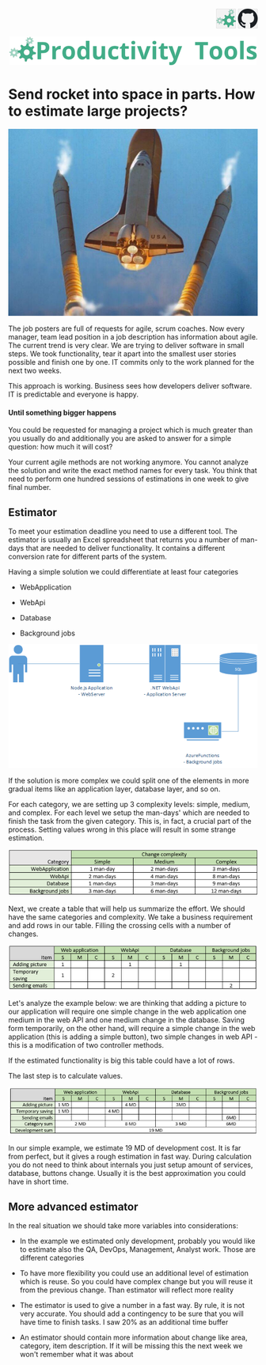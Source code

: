 <!--Category:Article--> 
 <p align="right">
    <a href="http://productivitytools.tech/send-rocket-into-space-in-parts-how-to-estimate-large-projects/"><img src="Images/Header/ProductivityTools_green_40px_2.png" /><a> 
    <a href="https://github.com/pwujczyk/ProductivityTools.Articles"><img src="Images/Header/Github_border_40px.png" /></a>
</p>
<p align="center">
    <a href="http://productivitytools.tech/">
        <img src="Images/Header/LogoTitle_green_500px.png" />
    </a>
</p>

# Send rocket into space in parts. How to estimate large projects?

<!--og-image-->
![](Images/rocket.jpg)

The job posters are full of requests for agile, scrum coaches. Now every manager, team lead position in a job description has information about agile. The current trend is very clear. We are trying to deliver software in small steps. We took functionality, tear it apart into the smallest user stories possible and finish one by one. IT commits only to the work planned for the next two weeks.  

This approach is working. Business sees how developers deliver software. IT is predictable and everyone is happy. 

#### Until something bigger happens
<!--more-->
You could be requested for managing a project which is much greater than you usually do and additionally you are asked to answer for a simple question: how much it will cost? 

Your current agile methods are not working anymore. You cannot analyze the solution and write the exact method names for every task. You think that need to perform one hundred sessions of estimations in one week to give final number.

## Estimator

To meet your estimation deadline you need to use a different tool. The estimator is usually an Excel spreadsheet that returns you a number of man-days that are needed to deliver functionality. It contains a different conversion rate for different parts of the system. 

Having a simple solution we could differentiate at least four categories
- WebApplication

- WebApi

- Database

- Background jobs


![Simple solution](Images/Diagram.png)

If the solution is more complex we could split one of the elements in more gradual items like an application layer, database layer, and so on.

For each category, we are setting up 3 complexity levels: simple, medium, and complex. For each level we setup the man-days' which are needed to finish the task from the given category. This is, in fact, a crucial part of the process. Setting values wrong in this place will result in some strange estimation. 

![Simple solution](Images/ChangeComplexity.png)

Next, we create a table that will help us summarize the effort. We should have the same categories and complexity. 
We take a business requirement and add rows in our table. Filling the crossing cells with a number of changes.

![Simple solution](Images/ComplexityEstimation.png)

Let's analyze the example below: we are thinking that adding a picture to our application will require one simple change in the web application one medium in the web API and one medium change in the database.
Saving form temporarily, on the other hand, will require a simple change in the web application (this is adding a simple button), two simple changes in web API - this is a modification of two controller methods.

If the estimated functionality is big this table could have a lot of rows.

The last step is to calculate values.

![Simple solution](Images/Cost.png)

In our simple example, we estimate 19 MD of development cost. It is far from perfect, but it gives a rough estimation in fast way. During calculation you do not need to think about internals you just setup amount of services, database, buttons change. Usually it is the best approximation you could have in short time.

## More advanced estimator

In the real situation we should take more variables into considerations:

- In the example we estimated only development, probably you would like to estimate also the QA, DevOps, Management, Analyst work. Those are different categories

- To have more flexibility you could use an additional level of estimation which is reuse. So you could have complex change but you will reuse it from the previous change. Than estimator will reflect more reality

- The estimator is used to give a number in a fast way. By rule, it is not very accurate. You should add a contingency to be sure that you will have time to finish tasks. I saw 20% as an additional time buffer

- An estimator should contain more information about change like area, category, item description. If it will be missing this the next week we won't remember what it was about
